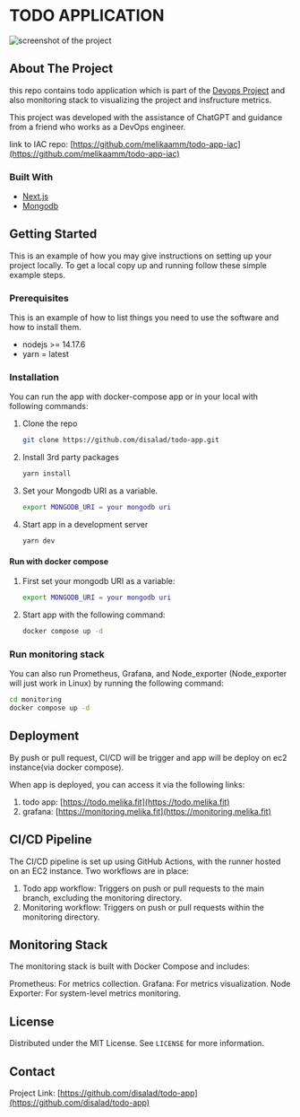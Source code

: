 # TODO APPLICATION

<img src="https://res.cloudinary.com/df1unjmwz/image/upload/v1641541892/toto_app_preview_xagnrj.png" alt="screenshot of the project">

<!-- ABOUT THE PROJECT -->
## About The Project
this repo contains todo application which is part of the [Devops Project](https://github.com/melikaamm/Devops) and also monitoring stack to visualizing the project and insfructure metrics.

This project was developed with the assistance of ChatGPT and guidance from a friend who works as a DevOps engineer.

link to IAC repo: [https://github.com/melikaamm/todo-app-iac](https://github.com/melikaamm/todo-app-iac)
### Built With

* [Next.js](https://nextjs.org/)
* [Mongodb](https://mongodb.com/)

<!-- GETTING STARTED -->
## Getting Started

This is an example of how you may give instructions on setting up your project locally.
To get a local copy up and running follow these simple example steps.

### Prerequisites

This is an example of how to list things you need to use the software and how to install them.

* nodejs >= 14.17.6
* yarn = latest

### Installation
You can run the app with docker-compose app or in your local with following commands:
1. Clone the repo
   ```sh
   git clone https://github.com/disalad/todo-app.git
   ```
2. Install 3rd party packages
   ```bash
   yarn install
   ```

3. Set your Mongodb URI as a variable.
   ```bash
   export MONGODB_URI = your mongodb uri
   ```
   
4. Start app in a development server 
   ```bash
   yarn dev
   ```
#### Run with docker compose
1. First set your mongodb URI as a variable:
   ```bash
   export MONGODB_URI = your mongodb uri
   ```
2. Start app with the following command:
   ```bash
   docker compose up -d 
   ```
### Run monitoring stack 
You can also run Prometheus, Grafana, and Node_exporter (Node_exporter will just work in Linux) by running the following command:
```bash
cd monitoring
docker compose up -d 
```
## Deployment
By push or pull request, CI/CD will be trigger and app will be deploy on ec2 instance(via docker compose).

When app is deployed, you can access it via the following links:
1. todo app: [https://todo.melika.fit](https://todo.melika.fit)
2. grafana: [https://monitoring.melika.fit](https://monitoring.melika.fit)

## CI/CD Pipeline
The CI/CD pipeline is set up using GitHub Actions, with the runner hosted on an EC2 instance. Two workflows are in place:

1. Todo app workflow: Triggers on push or pull requests to the main branch, excluding the monitoring directory.
2. Monitoring workflow: Triggers on push or pull requests within the monitoring directory.
## Monitoring Stack
The monitoring stack is built with Docker Compose and includes:

Prometheus: For metrics collection.
Grafana: For metrics visualization.
Node Exporter: For system-level metrics monitoring.

<!-- LICENSE -->
## License

Distributed under the MIT License. See `LICENSE` for more information.

<!-- CONTACT -->
## Contact

Project Link: [https://github.com/disalad/todo-app](https://github.com/disalad/todo-app)
